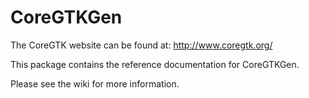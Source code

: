 CoreGTKGen
==========

The CoreGTK website can be found at: http://www.coregtk.org/

This package contains the reference documentation for CoreGTKGen.

Please see the wiki for more information.
